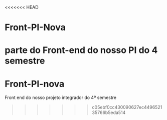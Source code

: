 <<<<<<< HEAD
# Front-PI-Nova
parte do Front-end do nosso PI do 4 semestre
=======
# Front-PI-nova
Front end do nosso projeto integrador do 4º semestre
>>>>>>> c05ebf0cc430090627ec449652135766b5eda514

